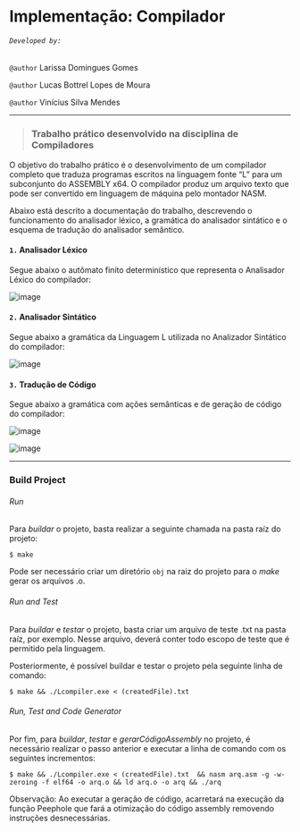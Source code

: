 # Implementação: Compilador

###### `Developed by:`

`@author` Larissa Domingues Gomes

`@author` Lucas Bottrel Lopes de Moura

`@author` Vinícius Silva Mendes

---

> ### Trabalho prático desenvolvido na disciplina de **Compiladores**

O objetivo do trabalho prático é o desenvolvimento de um compilador completo que traduza programas escritos na linguagem fonte “L” para um subconjunto do ASSEMBLY x64. O compilador produz um arquivo texto que pode ser convertido em linguagem de máquina pelo montador NASM.

Abaixo está descrito a documentação do trabalho, descrevendo o funcionamento do analisador léxico, a gramática do analisador sintático e o esquema de tradução do analisador semântico.

#### `1.` Analisador Léxico
Segue abaixo o autômato finito determinístico que representa o Analisador Léxico do compilador:

![image](https://user-images.githubusercontent.com/65674658/203069954-dc8857c0-ec06-41c1-831b-9a04f7752f31.png)

#### `2.` Analisador Sintático

Segue abaixo a gramática da Linguagem L utilizada no Analizador Sintático do compilador:

![image](https://user-images.githubusercontent.com/65674658/203070012-ac2a2180-48fc-46b3-928a-df9f372b35ff.png)

#### `3.` Tradução de Código

Segue abaixo a gramática com ações semânticas e de geração de código do compilador:

![image](https://user-images.githubusercontent.com/65674658/203070049-59a9a725-e420-4efa-9a1a-1fce74b375b3.png)

![image](https://user-images.githubusercontent.com/65674658/203070092-5a1d2c50-0262-4144-8792-074f0c6d26ba.png)

---
### Build Project
###### Run

Para *buildar* o projeto, basta realizar a seguinte chamada na pasta raíz do projeto:

`$ make`

Pode ser necessário criar um diretório `obj` na raiz do projeto para o _make_ gerar os arquivos .o.
###### Run and Test

Para *buildar* e *testar* o projeto, basta criar um arquivo de teste .txt na pasta raíz, por exemplo. Nesse arquivo, deverá conter todo escopo de teste que é permitido pela linguagem.

Posteriormente, é possível buildar e testar o projeto pela seguinte linha de comando:

`$ make && ./Lcompiler.exe < (createdFile).txt`

###### Run, Test and Code Generator

Por fim, para *buildar*, *testar* e *gerarCódigoAssembly* no projeto, é necessário realizar o passo anterior e executar a linha de comando com os seguintes incrementos:

`$ make && ./Lcompiler.exe < (createdFile).txt  && nasm arq.asm -g -w-zeroing -f elf64 -o arq.o && ld arq.o -o arq && ./arq`

Observação: Ao executar a geração de código, acarretará na execução da função Peephole que fará a otimização do código assembly removendo instruções desnecessárias. 
